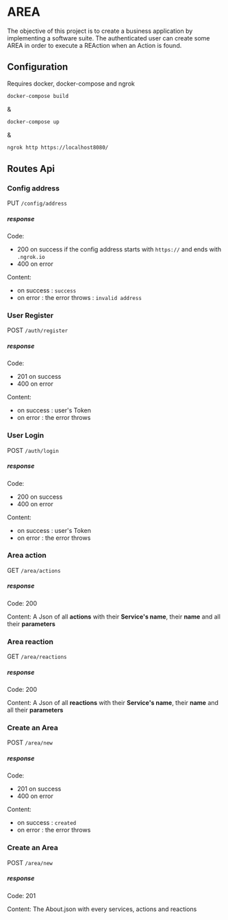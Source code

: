 # AREA

The objective of this project is to create a business application by implementing a software suite.
The authenticated user can create some AREA in order to execute a REAction when an Action is found.

## Configuration
Requires docker, docker-compose and ngrok
```bash
docker-compose build
```
&
```bash
docker-compose up
```
&
```bash
ngrok http https://localhost8080/
```

## Routes Api
### Config address
PUT `/config/address`
##### response

Code:   
- 200 on success if the config address starts with `https://` and ends with `.ngrok.io`
- 400 on error

Content:
- on success : `success`
- on error : the error throws : `invalid address`

### User Register
POST `/auth/register`
##### response

Code:   
- 201 on success
- 400 on error

Content:
- on success : user's Token
- on error : the error throws

### User Login
POST `/auth/login`
##### response

Code:   
- 200 on success
- 400 on error

Content:
- on success : user's Token
- on error : the error throws

### Area action
GET `/area/actions`
##### response

Code: 200

Content: A Json of all **actions** with their **Service's name**, their **name** and all their **parameters**

### Area reaction
GET `/area/reactions`
##### response

Code: 200

Content: A Json of all **reactions** with their **Service's name**, their **name** and all their **parameters**

### Create an Area
POST `/area/new`
##### response

Code:   
- 201 on success
- 400 on error

Content:
- on success : `created`
- on error : the error throws

### Create an Area
POST `/area/new`
##### response

Code: 201

Content: The About.json with every services, actions and reactions

